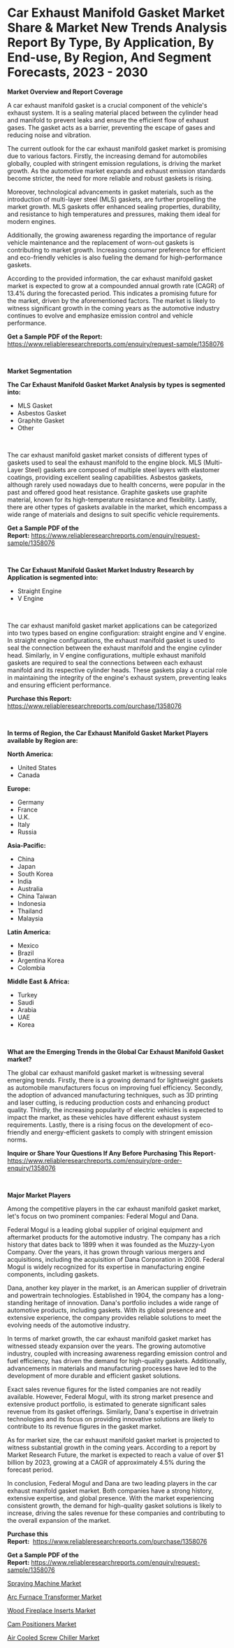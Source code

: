 <p><h1>Car Exhaust Manifold Gasket Market Share & Market New Trends Analysis Report By Type, By Application, By End-use, By Region, And Segment Forecasts, 2023 - 2030</h1></p><p><strong>Market Overview and Report Coverage</strong></p>
<p><p>A car exhaust manifold gasket is a crucial component of the vehicle's exhaust system. It is a sealing material placed between the cylinder head and manifold to prevent leaks and ensure the efficient flow of exhaust gases. The gasket acts as a barrier, preventing the escape of gases and reducing noise and vibration.</p><p>The current outlook for the car exhaust manifold gasket market is promising due to various factors. Firstly, the increasing demand for automobiles globally, coupled with stringent emission regulations, is driving the market growth. As the automotive market expands and exhaust emission standards become stricter, the need for more reliable and robust gaskets is rising.</p><p>Moreover, technological advancements in gasket materials, such as the introduction of multi-layer steel (MLS) gaskets, are further propelling the market growth. MLS gaskets offer enhanced sealing properties, durability, and resistance to high temperatures and pressures, making them ideal for modern engines.</p><p>Additionally, the growing awareness regarding the importance of regular vehicle maintenance and the replacement of worn-out gaskets is contributing to market growth. Increasing consumer preference for efficient and eco-friendly vehicles is also fueling the demand for high-performance gaskets.</p><p>According to the provided information, the car exhaust manifold gasket market is expected to grow at a compounded annual growth rate (CAGR) of 13.4% during the forecasted period. This indicates a promising future for the market, driven by the aforementioned factors. The market is likely to witness significant growth in the coming years as the automotive industry continues to evolve and emphasize emission control and vehicle performance.</p></p>
<p><strong>Get a Sample PDF of the Report:</strong> <a href="https://www.reliableresearchreports.com/enquiry/request-sample/1358076">https://www.reliableresearchreports.com/enquiry/request-sample/1358076</a></p>
<p>&nbsp;</p>
<p><strong>Market Segmentation</strong></p>
<p><strong>The Car Exhaust Manifold Gasket Market Analysis by types is segmented into:</strong></p>
<p><ul><li>MLS Gasket</li><li>Asbestos Gasket</li><li>Graphite Gasket</li><li>Other</li></ul></p>
<p>&nbsp;</p>
<p><p>The car exhaust manifold gasket market consists of different types of gaskets used to seal the exhaust manifold to the engine block. MLS (Multi-Layer Steel) gaskets are composed of multiple steel layers with elastomer coatings, providing excellent sealing capabilities. Asbestos gaskets, although rarely used nowadays due to health concerns, were popular in the past and offered good heat resistance. Graphite gaskets use graphite material, known for its high-temperature resistance and flexibility. Lastly, there are other types of gaskets available in the market, which encompass a wide range of materials and designs to suit specific vehicle requirements.</p></p>
<p><strong>Get a Sample PDF of the Report:</strong>&nbsp;<a href="https://www.reliableresearchreports.com/enquiry/request-sample/1358076">https://www.reliableresearchreports.com/enquiry/request-sample/1358076</a></p>
<p>&nbsp;</p>
<p><strong>The Car Exhaust Manifold Gasket Market Industry Research by Application is segmented into:</strong></p>
<p><ul><li>Straight Engine</li><li>V Engine</li></ul></p>
<p>&nbsp;</p>
<p><p>The car exhaust manifold gasket market applications can be categorized into two types based on engine configuration: straight engine and V engine. In straight engine configurations, the exhaust manifold gasket is used to seal the connection between the exhaust manifold and the engine cylinder head. Similarly, in V engine configurations, multiple exhaust manifold gaskets are required to seal the connections between each exhaust manifold and its respective cylinder heads. These gaskets play a crucial role in maintaining the integrity of the engine's exhaust system, preventing leaks and ensuring efficient performance.</p></p>
<p><strong>Purchase this Report:</strong>&nbsp; <a href="https://www.reliableresearchreports.com/purchase/1358076">https://www.reliableresearchreports.com/purchase/1358076</a></p>
<p>&nbsp;</p>
<p><strong>In terms of Region, the Car Exhaust Manifold Gasket Market Players available by Region are:</strong></p>
<p>
    <p> <strong> North America: </strong>
        <ul>
            <li>United States</li>
            <li>Canada</li>
        </ul>
        </p> 
    <p> <strong> Europe: </strong>
        <ul>
            <li>Germany</li>
            <li>France</li>
            <li>U.K.</li>
            <li>Italy</li>
            <li>Russia</li>
        </ul>
        </p> 
    <p> <strong> Asia-Pacific: </strong>
        <ul>
            <li>China</li>
            <li>Japan</li>
            <li>South Korea</li>
            <li>India</li>
            <li>Australia</li>
            <li>China Taiwan</li>
            <li>Indonesia</li>
            <li>Thailand</li>
            <li>Malaysia</li>
        </ul>
        </p> 
    <p> <strong> Latin America: </strong>
        <ul>
            <li>Mexico</li>
            <li>Brazil</li>
            <li>Argentina Korea</li>
            <li>Colombia</li>
        </ul>
        </p> 
    <p> <strong> Middle East & Africa: </strong>
        <ul>
            <li>Turkey</li>
            <li>Saudi</li>
            <li>Arabia</li>
            <li>UAE</li>
            <li>Korea</li>
        </ul>
    </p>
    </p>
<p>&nbsp;</p>
<p><strong>What are the Emerging Trends in the Global Car Exhaust Manifold Gasket market?</strong></p>
<p><p>The global car exhaust manifold gasket market is witnessing several emerging trends. Firstly, there is a growing demand for lightweight gaskets as automobile manufacturers focus on improving fuel efficiency. Secondly, the adoption of advanced manufacturing techniques, such as 3D printing and laser cutting, is reducing production costs and enhancing product quality. Thirdly, the increasing popularity of electric vehicles is expected to impact the market, as these vehicles have different exhaust system requirements. Lastly, there is a rising focus on the development of eco-friendly and energy-efficient gaskets to comply with stringent emission norms.</p></p>
<p><strong>Inquire or Share Your Questions If Any Before Purchasing This Report</strong>- <a href="https://www.reliableresearchreports.com/enquiry/pre-order-enquiry/1358076">https://www.reliableresearchreports.com/enquiry/pre-order-enquiry/1358076</a></p>
<p>&nbsp;</p>
<p><strong>Major Market Players</strong></p>
<p><p>Among the competitive players in the car exhaust manifold gasket market, let's focus on two prominent companies: Federal Mogul and Dana.</p><p>Federal Mogul is a leading global supplier of original equipment and aftermarket products for the automotive industry. The company has a rich history that dates back to 1899 when it was founded as the Muzzy-Lyon Company. Over the years, it has grown through various mergers and acquisitions, including the acquisition of Dana Corporation in 2008. Federal Mogul is widely recognized for its expertise in manufacturing engine components, including gaskets.</p><p>Dana, another key player in the market, is an American supplier of drivetrain and powertrain technologies. Established in 1904, the company has a long-standing heritage of innovation. Dana's portfolio includes a wide range of automotive products, including gaskets. With its global presence and extensive experience, the company provides reliable solutions to meet the evolving needs of the automotive industry.</p><p>In terms of market growth, the car exhaust manifold gasket market has witnessed steady expansion over the years. The growing automotive industry, coupled with increasing awareness regarding emission control and fuel efficiency, has driven the demand for high-quality gaskets. Additionally, advancements in materials and manufacturing processes have led to the development of more durable and efficient gasket solutions.</p><p>Exact sales revenue figures for the listed companies are not readily available. However, Federal Mogul, with its strong market presence and extensive product portfolio, is estimated to generate significant sales revenue from its gasket offerings. Similarly, Dana's expertise in drivetrain technologies and its focus on providing innovative solutions are likely to contribute to its revenue figures in the gasket market.</p><p>As for market size, the car exhaust manifold gasket market is projected to witness substantial growth in the coming years. According to a report by Market Research Future, the market is expected to reach a value of over $1 billion by 2023, growing at a CAGR of approximately 4.5% during the forecast period.</p><p>In conclusion, Federal Mogul and Dana are two leading players in the car exhaust manifold gasket market. Both companies have a strong history, extensive expertise, and global presence. With the market experiencing consistent growth, the demand for high-quality gasket solutions is likely to increase, driving the sales revenue for these companies and contributing to the overall expansion of the market.</p></p>
<p><strong>Purchase this Report:</strong>&nbsp;&nbsp;<a href="https://www.reliableresearchreports.com/purchase/1358076">https://www.reliableresearchreports.com/purchase/1358076</a></p>
<p></p>
<p><strong>Get a Sample PDF of the Report:</strong>&nbsp;<a href="https://www.reliableresearchreports.com/enquiry/request-sample/1358076">https://www.reliableresearchreports.com/enquiry/request-sample/1358076</a></p>
<p><p><a href="https://medium.com/@nolalockman2023/spraying-machine-market-competitive-analysis-market-trends-and-forecast-to-2030-e9ea5c71677c">Spraying Machine Market</a></p><p><a href="https://www.linkedin.com/pulse/decoding-arc-furnace-transformer-market-deep-dive-cczse/">Arc Furnace Transformer Market</a></p><p><a href="https://medium.com/@haileeferry/wood-fireplace-inserts-nbsp-market-focuses-on-market-share-size-and-projected-forecast-till-2030-5162b87bc425">Wood Fireplace Inserts Market</a></p><p><a href="https://www.linkedin.com/pulse/cam-positioners-market-insights-players-forecast-till-2030-65bre/">Cam Positioners Market</a></p><p><a href="https://www.linkedin.com/pulse/air-cooled-screw-chiller-market-size-share-amp-trends-analysis-7hqqe/">Air Cooled Screw Chiller Market</a></p></p>